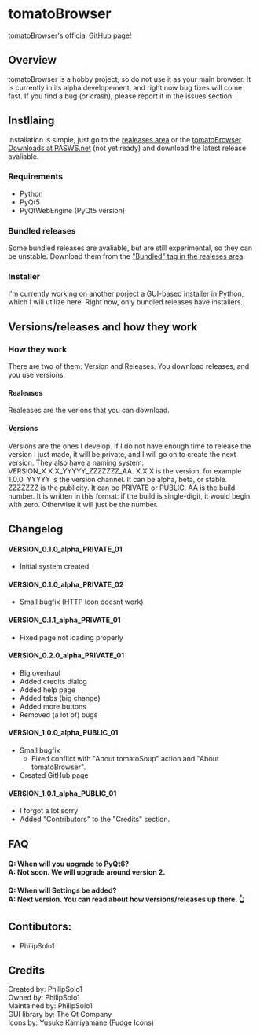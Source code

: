 # tomatoBrowser
tomatoBrowser's official GitHub page!

## Overview
tomatoBrowser is a hobby project, so do not use it as your main browser. It is currently in its alpha developement, and right now bug fixes will come fast. If you find a bug (or crash), please report it in the issues section.

## Instllaing
Installation is simple, just go to the [realeases area](https://github.com/PhilipSolo1/tomatoBrowser/releases) or the [tomatoBrowser Downloads at PASWS.net](http://pasws.net/projects/tomatoBrowser/downloads/) (not yet ready) and download the latest release avaliable.

### Requirements
 - Python
 - PyQt5
 - PyQtWebEngine (PyQt5 version)

### Bundled releases
Some bundled releases are avaliable, but are still experimental, so they can be unstable. Download them from the ["Bundled" tag in the realeses area](https://github.com/PhilipSolo1/tomatoBrowser/releases/tag/Bundled).

### Installer
I'm currently working on another porject a GUI-based installer in Python, which I will utilize here. Right now, only bundled releases have installers.

## Versions/releases and how they work
### How they work
There are two of them: Version and Releases. You download releases, and you use versions.
#### Realeases
Realeases are the verions that you can download.
#### Versions
Versions are the ones I develop. If I do not have enough time to release the version I just made, it will be private, and I will go on to create the next version. They also have a naming system: VERSION_X.X.X_YYYYY_ZZZZZZZ_AA. X.X.X is the version, for example 1.0.0. YYYYY is the version channel. It can be alpha, beta, or stable. ZZZZZZZ is the publicity. It can be PRIVATE or PUBLIC. AA is the build number. It is written in this format: if the build is single-digit, it would begin with zero. Otherwise it will just be the number.

## Changelog

#### VERSION_0.1.0_alpha_PRIVATE_01

- Initial system created

#### VERSION_0.1.0_alpha_PRIVATE_02
 - Small bugfix (HTTP Icon doesnt work)

#### VERSION_0.1.1_alpha_PRIVATE_01
 - Fixed page not loading properly

#### VERSION_0.2.0_alpha_PRIVATE_01
 - Big overhaul
 - Added credits dialog
 - Added help page
 - Added tabs (big change)
 - Added more buttons
 - Removed (a lot of) bugs

#### VERSION_1.0.0_alpha_PUBLIC_01
 - Small bugfix
    - Fixed conflict with "About tomatoSoup" action and "About tomatoBrowser".
 - Created GitHub page

#### VERSION_1.0.1_alpha_PUBLIC_01
 - I forgot a lot sorry
 - Added "Contributors" to the "Credits" section.

## FAQ
#### Q: When will you upgrade to PyQt6? <br> A: Not soon. We will upgrade around version 2.
#### Q: When will Settings be added? <br> A: Next version. You can read about how versions/releases up there. :point_up_2:

## Contibutors:
 - PhilipSolo1

## Credits
Created by: PhilipSolo1<br>
Owned by: PhilipSolo1<br>
Maintained by: PhilipSolo1<br>
GUI library by: The Qt Company<br>
Icons by: Yusuke Kamiyamane (Fudge Icons)<br>
